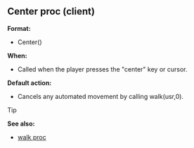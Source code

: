 ## Center proc (client)

**Format:**
+   Center()
<!-- -->
**When:**
+   Called when the player presses the "center" key or cursor.
<!-- -->
**Default action:**
+   Cancels any automated movement by calling walk(usr,0).

> [!TIP] 
> **See also:**
> +   [walk proc](/ref/proc/walk.md) <!-- -->